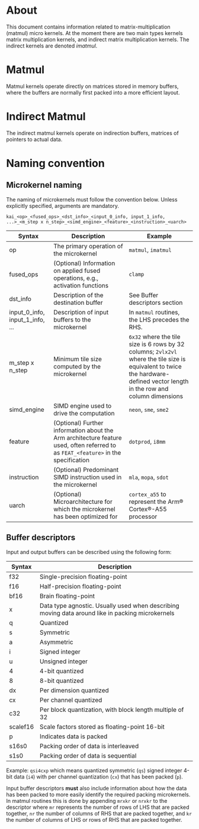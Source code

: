 <!--
    SPDX-FileCopyrightText: Copyright 2024-2025 Arm Limited and/or its affiliates <open-source-office@arm.com>

    SPDX-License-Identifier: Apache-2.0
-->

# About

This document contains information related to matrix-multiplication (matmul)
micro kernels. At the moment there are two main types kernels matrix
multiplication kernels, and indirect matrix multiplication kernels. The indirect
kernels are denoted _imatmul_.

# Matmul

Matmul kernels operate directly on matrices stored in memory buffers, where the
buffers are normally first packed into a more efficient layout.

# Indirect Matmul

The indirect matmul kernels operate on indirection buffers, matrices of pointers
to actual data.

# Naming convention

## Microkernel naming

The naming of microkernels must follow the convention below. Unless explicitly specified, arguments are mandatory.

`kai_<op>_<fused_ops>_<dst_info>_<input_0_info, input_1_info, ...>_<m_step x n_step>_<simd_engine>_<feature>_<instruction>_<uarch>`

| Syntax                          | Description                                                                                                                        | Example                                                                                                                                                                      |
|---------------------------------|------------------------------------------------------------------------------------------------------------------------------------|------------------------------------------------------------------------------------------------------------------------------------------------------------------------------|
| op                              | The primary operation of the microkernel                                                                                           | `matmul`, `imatmul `                                                                                                                                                         |
| fused_ops                       | (Optional) Information on applied fused operations, e.g., activation functions                                                     | `clamp`                                                                                                                                                                      |
| dst_info                        | Description of the destination buffer                                                                                              | See Buffer descriptors section                                                                                                                                               |
| input_0_info, input_1_info, ... | Description of input buffers to the microkernel                                                                                    | In `matmul` routines, the LHS precedes the RHS.                                                                                                                              |                                                                                                                                                                                    |
| m_step x n_step                 | Minimum tile size computed by the microkernel                                                                                      | `6x32` where the tile size is 6 rows by 32 columns; `2vlx2vl` where the tile size is equivalent to twice the hardware-defined vector length in the row and column dimensions |
| simd_engine                     | SIMD engine used to drive the computation                                                                                          | `neon`, `sme`, `sme2`                                                                                                                                                        |
| feature                         | (Optional) Further information about the Arm architecture feature used, often referred to as `FEAT_<feature>` in the specification | `dotprod`, `i8mm `                                                                                                                                                           |
| instruction                     | (Optional) Predominant SIMD instruction used in the microkernel                                                                    | `mla`, `mopa`, `sdot`                                                                                                                                                        |
| uarch                           | (Optional) Microarchitecture for which the microkernel has been optimized for                                                      | `cortex_a55` to represent the Arm® Cortex®-A55 processor                                                                                                                     |

## Buffer descriptors

Input and output buffers can be described using the following form:

| Syntax   | Description                                                                                      |
|----------|--------------------------------------------------------------------------------------------------|
| f32      | Single-precision floating-point                                                                  |
| f16      | Half-precision floating-point                                                                    |
| bf16     | Brain floating-point                                                                             |
| x        | Data type agnostic. Usually used when describing moving data around like in packing microkernels |
| q        | Quantized                                                                                        |
| s        | Symmetric                                                                                        |
| a        | Asymmetric                                                                                       |
| i        | Signed integer                                                                                   |
| u        | Unsigned integer                                                                                 |
| 4        | 4-bit quantized                                                                                  |
| 8        | 8-bit quantized                                                                                  |
| dx       | Per dimension quantized                                                                          |
| cx       | Per channel quantized                                                                            |
| c32      | Per block quantization, with block length multiple of 32                                         |
| scalef16 | Scale factors stored as floating-point 16-bit                                                    |
| p        | Indicates data is packed                                                                         |
| s16s0    | Packing order of data is interleaved                                                             |
| s1s0     | Packing order of data is sequential                                                              |

Example: `qsi4cxp` which means quantized symmetric (`qs`) signed integer 4-bit data (`i4`) with per channel quantization (`cx`) that has been packed (`p`).

Input buffer descriptors **must** also include information about how the data has been packed to more easily identify the required packing microkernels. In matmul routines this is done by appending `mrxkr` or `nrxkr` to the descriptor where `mr` represents the number of rows of LHS that are packed together, `nr` the number of columns of RHS that are packed together, and `kr` the number of columns of LHS or rows of RHS that are packed together.
